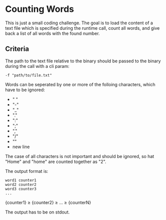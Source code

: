 # Counting Words

This is just a small coding challenge.
The goal is to load the content of a text file which is specified during the
runtime call, count all words, and give back a list of all words with the
found number.

## Criteria

The path to the text file relative to the binary should be passed to the binary during the call with a cli param:

    -f "path/to/file.txt"

Words can be seperated by one or more of the folloing characters, which have to be ignored:

- " "
- "-"
- "_"
- "."
- ":"
- ";"
- ","
- "/"
- "\"
- new line

The case of all characters is not important and should be ignored, so hat "Home" and "home" are counted together as "2".

The output format is:

    word1 counter1
    word2 counter2
    word3 counter3
    ...

{counter1} ≥ {counter2} ≥ ... ≥ {counterN}

The output has to be on stdout.

